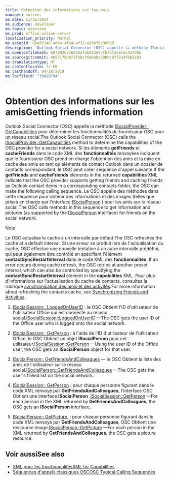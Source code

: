 ```yaml
---
title: Obtention des informations sur les amis
manager: soliver
ms.date: 11/16/2014
ms.audience: Developer
ms.topic: overview
ms.prod: office-online-server
localization_priority: Normal
ms.assetid: d8a56746-4de4-4f24-af32-e85079c060b8
description: 'Outlook Social Connector (OSC) appelle la méthode ISocialProvider:: GetCapabilities pour déterminer les fonctionnalités du fournisseur OSC pour un réseau social.'
ms.openlocfilehash: 697902631b010afab015e9cfb73fac81ac427d6e
ms.sourcegitcommit: 8657170d071f9bcf680aba50b9c07f2a4fb82283
ms.translationtype: MT
ms.contentlocale: fr-FR
ms.lasthandoff: 04/28/2019
ms.locfileid: "33428794"
---
```

# <a name="getting-friends-information"></a><span data-ttu-id="035c6-103">Obtention des informations sur les amis</span><span class="sxs-lookup"><span data-stu-id="035c6-103">Getting friends information</span></span>

<span data-ttu-id="035c6-104">Outlook Social Connector (OSC) appelle la méthode [ISocialProvider:: GetCapabilities](isocialprovider-getcapabilities.md) pour déterminer les fonctionnalités du fournisseur OSC pour un réseau social.</span><span class="sxs-lookup"><span data-stu-id="035c6-104">The Outlook Social Connector (OSC) calls the [ISocialProvider::GetCapabilities](isocialprovider-getcapabilities.md) method to determine the capabilities of the OSC provider for a social network.</span></span> <span data-ttu-id="035c6-105">Si les éléments **getFriends** et **cacheFriends** dans le code XML des **fonctionnalités** renvoyées indiquent que le fournisseur OSC prend en charge l'obtention des amis et la mise en cache des amis en tant qu'éléments de contact Outlook dans un dossier de contacts correspondant, le OSC peut créer séquence d'appel suivante.</span><span class="sxs-lookup"><span data-stu-id="035c6-105">If the **getFriends** and **cacheFriends** elements in the returned **capabilities** XML indicate that the OSC provider supports getting friends and caching friends as Outlook contact items in a corresponding contacts folder, the OSC can make the following calling sequence.</span></span> <span data-ttu-id="035c6-106">Le OSC appelle des méthodes dans cette séquence pour obtenir des informations et des images (telles que prises en charge par l'interface [ISocialPerson](isocialpersoniunknown.md) ) pour les amis sur le réseau social.</span><span class="sxs-lookup"><span data-stu-id="035c6-106">The OSC calls methods in this sequence to get information and pictures (as supported by the [ISocialPerson](isocialpersoniunknown.md) interface) for friends on the social network.</span></span> 
  
> [!NOTE]
> <span data-ttu-id="035c6-107">Le OSC actualise le cache à un intervalle par défaut.</span><span class="sxs-lookup"><span data-stu-id="035c6-107">The OSC refreshes the cache at a default interval.</span></span> <span data-ttu-id="035c6-108">Si une erreur se produit lors de l'actualisation du cache, OSC effectue une nouvelle tentative à un autre intervalle prédéfini, qui peut également être contrôlé en spécifiant l'élément **contactSyncRestartInterval** dans le code XML des **fonctionnalités** .</span><span class="sxs-lookup"><span data-stu-id="035c6-108">If an error occurs during cache refresh, the OSC retries at another preset interval, which can also be controlled by specifying the **contactSyncRestartInterval** element in the **capabilities** XML.</span></span> <span data-ttu-id="035c6-109">Pour plus d'informations sur l'actualisation du cache de contacts, consultez la rubrique [synchronisation des amis et des activités](synchronizing-friends-and-activities.md).</span><span class="sxs-lookup"><span data-stu-id="035c6-109">For more information about refreshing the contacts cache, see [Synchronizing Friends and Activities](synchronizing-friends-and-activities.md).</span></span> 
  
1. <span data-ttu-id="035c6-110">[ISocialSession:: LoggedOnUserID](isocialsession-loggedonuserid.md) : le OSC Obtient l'ID d'utilisateur de l'utilisateur Office qui est connecté au réseau social.</span><span class="sxs-lookup"><span data-stu-id="035c6-110">[ISocialSession::LoggedOnUserID](isocialsession-loggedonuserid.md) —The OSC gets the user ID of the Office user who is logged onto the social network.</span></span> 
    
2. <span data-ttu-id="035c6-111">[ISocialSession:: GetPerson](isocialsession-getperson.md) : à l'aide de l'ID d'utilisateur de l'utilisateur Office, le OSC Obtient un objet **ISocialPerson** pour cet utilisateur.</span><span class="sxs-lookup"><span data-stu-id="035c6-111">[ISocialSession::GetPerson](isocialsession-getperson.md) —Using the user ID of the Office user, the OSC gets an **ISocialPerson** object for that user.</span></span> 
    
3. <span data-ttu-id="035c6-112">[ISocialPerson:: GetFriendsAndColleagues](isocialperson-getfriendsandcolleagues.md) — le OSC Obtient la liste des amis de l'utilisateur sur le réseau social.</span><span class="sxs-lookup"><span data-stu-id="035c6-112">[ISocialPerson::GetFriendsAndColleagues](isocialperson-getfriendsandcolleagues.md) —The OSC gets the user's friend list on the social network.</span></span> 
    
4. <span data-ttu-id="035c6-113">[ISocialSession:: GetPerson](isocialsession-getperson.md) : pour chaque personne figurant dans le code XML renvoyé par **GetFriendsAndColleagues**, l'interface OSC Obtient une interface **ISocialPerson** .</span><span class="sxs-lookup"><span data-stu-id="035c6-113">[ISocialSession::GetPerson](isocialsession-getperson.md) —For each person in the XML returned by **GetFriendsAndColleagues**, the OSC gets an **ISocialPerson** interface.</span></span> 
    
5. <span data-ttu-id="035c6-114">[ISocialPerson:: GetPicture,](isocialperson-getpicture.md) : pour chaque personne figurant dans le code XML renvoyé par **GetFriendsAndColleagues**, OSC Obtient une ressource image.</span><span class="sxs-lookup"><span data-stu-id="035c6-114">[ISocialPerson::GetPicture](isocialperson-getpicture.md) —For each person in the XML returned by **GetFriendsAndColleagues**, the OSC gets a picture resource.</span></span>
    
## <a name="see-also"></a><span data-ttu-id="035c6-115">Voir aussi</span><span class="sxs-lookup"><span data-stu-id="035c6-115">See also</span></span>

- [<span data-ttu-id="035c6-116">XML pour les fonctionnalités</span><span class="sxs-lookup"><span data-stu-id="035c6-116">XML for Capabilities</span></span>](xml-for-capabilities.md)
- [<span data-ttu-id="035c6-117">Séquences d'appels classiques OSC</span><span class="sxs-lookup"><span data-stu-id="035c6-117">OSC Typical Calling Sequences</span></span>](osc-typical-calling-sequences.md)


